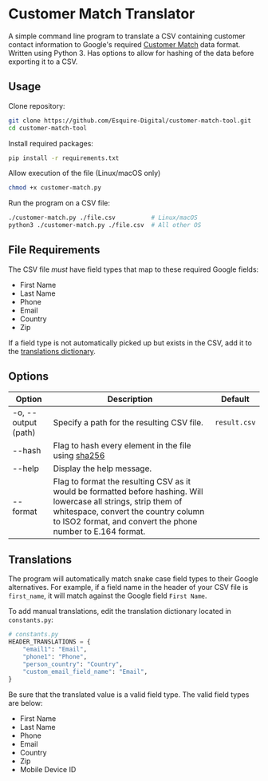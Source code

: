 # Customer Match Translator

A simple command line program to translate a CSV containing customer contact information to Google's required [Customer Match](https://support.google.com/google-ads/answer/7659867) data format. Written using Python 3. Has options to allow for hashing of the data before exporting it to a CSV.

## Usage

Clone repository:

```sh
git clone https://github.com/Esquire-Digital/customer-match-tool.git
cd customer-match-tool
```

Install required packages:

```sh
pip install -r requirements.txt
```

Allow execution of the file (Linux/macOS only)

```sh
chmod +x customer-match.py
```

Run the program on a CSV file:

```sh
./customer-match.py ./file.csv          # Linux/macOS
python3 ./customer-match.py ./file.csv  # All other OS
```

## File Requirements

The CSV file _must_ have field types that map to these required Google fields:

- First Name
- Last Name
- Phone
- Email
- Country
- Zip

If a field type is not automatically picked up but exists in the CSV, add it to the [translations dictionary](#translations).

## Options

| Option              | Description                                                                                                                                                                                                              | Default      |
| ------------------- | ------------------------------------------------------------------------------------------------------------------------------------------------------------------------------------------------------------------------ | ------------ |
| -o, --output (path) | Specify a path for the resulting CSV file.                                                                                                                                                                               | `result.csv` |
| --hash              | Flag to hash every element in the file using [sha256](https://en.wikipedia.org/wiki/SHA-2)                                                                                                                               |              |
| --help              | Display the help message.                                                                                                                                                                                                |              |
| --format            | Flag to format the resulting CSV as it would be formatted before hashing. Will lowercase all strings, strip them of whitespace, convert the country column to ISO2 format, and convert the phone number to E.164 format. |              |

## Translations

The program will automatically match snake case field types to their Google alternatives. For example, if a field name in the header of your CSV file is `first_name`, it will match against the Google field `First Name`.

To add manual translations, edit the translation dictionary located in `constants.py`:

```python
# constants.py
HEADER_TRANSLATIONS = {
    "email1": "Email",
    "phone1": "Phone",
    "person_country": "Country",
    "custom_email_field_name": "Email",
}
```

Be sure that the translated value is a valid field type. The valid field types are below:

- First Name
- Last Name
- Phone
- Email
- Country
- Zip
- Mobile Device ID
